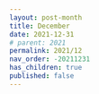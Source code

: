 ```yaml
---
layout: post-month
title: December
date: 2021-12-31
# parent: 2021
permalink: 2021/12
nav_order: -20211231
has_children: true
published: false
---
```

